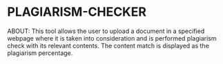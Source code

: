 # PLAGIARISM-CHECKER
ABOUT: This tool allows the user to upload a document in a specified webpage where it is taken into consideration and is performed plagiarism check with its relevant contents. The content match is displayed as the plagiarism percentage.
